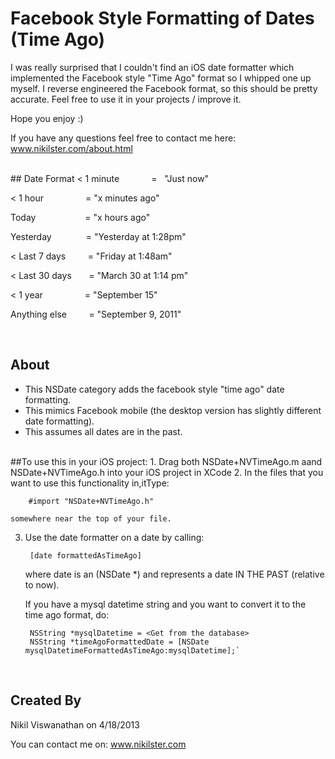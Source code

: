 # Facebook Style Formatting of Dates (Time Ago)

I was really surprised that I couldn't find an iOS date formatter which implemented the Facebook style "Time Ago" format so I whipped one up myself.  I reverse engineered the Facebook format, so this should be pretty accurate.  Feel free to use it in your projects / improve it.

Hope you enjoy :)

If you have any questions feel free to contact me here: www.nikilster.com/about.html

<br/>
## Date Format
 < 1 minute &nbsp; &nbsp; &nbsp; &nbsp; &nbsp; &nbsp; =  &nbsp; "Just now"

 < 1 hour &nbsp; &nbsp; &nbsp; &nbsp; &nbsp; &nbsp; &nbsp; &nbsp; = "x minutes ago"

 Today &nbsp; &nbsp; &nbsp; &nbsp; &nbsp; &nbsp; &nbsp; &nbsp; &nbsp; &nbsp;= "x hours ago"

 Yesterday  &nbsp; &nbsp; &nbsp; &nbsp; &nbsp; &nbsp; &nbsp;= "Yesterday at 1:28pm"

 < Last 7 days  &nbsp; &nbsp; &nbsp; &nbsp; = "Friday at 1:48am"

 < Last 30 days  &nbsp; &nbsp; &nbsp; = "March 30 at 1:14 pm"

 < 1 year  &nbsp; &nbsp; &nbsp; &nbsp; &nbsp; &nbsp; &nbsp; &nbsp; = "September 15"

 Anything else   &nbsp; &nbsp; &nbsp; &nbsp; = "September 9, 2011"

<br/>

## About
* This NSDate category adds the facebook style "time ago" date formatting.
* This mimics Facebook mobile (the desktop version has slightly different date formatting).
* This assumes all dates are in the past.

<br/>
##To use this in your iOS project:
1. Drag both NSDate+NVTimeAgo.m aand NSDate+NVTimeAgo.h into your iOS project in XCode
2. In the files that you want to use this functionality in,itType: 
    
        #import "NSDate+NVTimeAgo.h"

    somewhere near the top of your file.

3. Use the date formatter on a date by calling:   

        [date formattedAsTimeAgo]

   where date is an (NSDate *) and represents a date IN THE PAST (relative to now).



   If you have a mysql datetime string and you want to convert it to the time ago format, do:

        NSString *mysqlDatetime = <Get from the database>
        NSString *timeAgoFormattedDate = [NSDate mysqlDatetimeFormattedAsTimeAgo:mysqlDatetime];`

<br/>

## Created By 
Nikil Viswanathan on 4/18/2013

You can contact me on: www.nikilster.com
